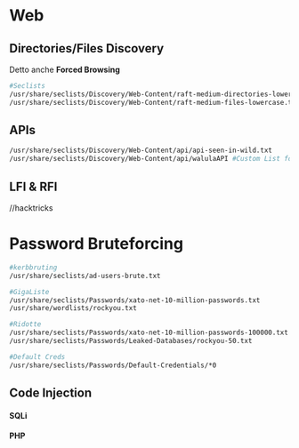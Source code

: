 # Web
## Directories/Files Discovery
Detto anche **Forced Browsing**

```bash
#Seclists
/usr/share/seclists/Discovery/Web-Content/raft-medium-directories-lowercase.txt
/usr/share/seclists/Discovery/Web-Content/raft-medium-files-lowercase.txt

```

## APIs
```bash
/usr/share/seclists/Discovery/Web-Content/api/api-seen-in-wild.txt
/usr/share/seclists/Discovery/Web-Content/api/walulaAPI #Custom List for apis
```

## LFI & RFI
//hacktricks

# Password Bruteforcing
```bash
#kerbbruting
/usr/share/seclists/ad-users-brute.txt

#GigaListe
/usr/share/seclists/Passwords/xato-net-10-million-passwords.txt
/usr/share/wordlists/rockyou.txt

#Ridotte
/usr/share/seclists/Passwords/xato-net-10-million-passwords-100000.txt
/usr/share/seclists/Passwords/Leaked-Databases/rockyou-50.txt

#Default Creds
/usr/share/seclists/Passwords/Default-Credentials/*0

```

## Code Injection
#### SQLi
#### PHP